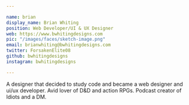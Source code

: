 ```yaml
---

name: brian
display_name: Brian Whiting
position: Web Developer/UI & UX Designer
web: https://www.bwhitingdesigns.com
pic: "/images/faces/sketch-image.png"
email: brianwhiting@bwhitingdesigns.com
twitter: ForsakenElite08
github: bwhitingdesigns
instagram: bwhitingdesigns

---
```


A designer that decided to study code and became a web designer and ui/ux developer. Avid lover of D&D and action RPGs. Podcast creator of Idiots and a DM.
